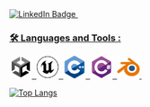 <div id="badges">
<a href="https://www.linkedin.com/in/ariana-castro-993a6a193/">
<img src="https://img.shields.io/badge/LinkedIn-blue?style=for-the-badge&logo=linkedin&logoColor=white" alt="LinkedIn Badge"/>
<img src="https://komarev.com/ghpvc/?username=ArianaCastro01&style=flat-square&color=blue" alt=""/>
</div>

### :hammer_and_wrench: Languages and Tools :
<img src="https://github.com/devicons/devicon/blob/master/icons/unity/unity-original.svg" title="Unity" alt="Unity" width="40" height="40"/>&nbsp;
<img src="https://github.com/devicons/devicon/blob/master/icons/unrealengine/unrealengine-original.svg" title="UnrealEngine" alt="UnrealEngine" width="40" height="40"/>&nbsp;
<img src="https://github.com/devicons/devicon/blob/master/icons/cplusplus/cplusplus-original.svg" title="C++" alt="C++" width="40" height="40"/>&nbsp;
<img src="https://github.com/devicons/devicon/blob/master/icons/csharp/csharp-original.svg" title="C#" alt="C#" width="40" height="40"/>&nbsp;
<img src="https://github.com/devicons/devicon/blob/master/icons/blender/blender-original.svg" title="Blender" alt="Blender" width="40" height="40"/>&nbsp;

[![Top Langs](https://github-readme-stats.vercel.app/api/top-langs/?username=ArianaCastro01&layout=compact&theme=vision-friendly-dark)](https://github.com/anuraghazra/github-readme-stats)
